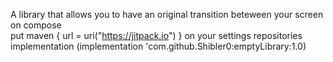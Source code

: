 A library that allows you to have an original transition beteween your screen on compose <br>
put maven { url = uri("https://jitpack.io") } on your settings repositories <br>
implementation (implementation 'com.github.Shibler0:emptyLibrary:1.0) <br>
